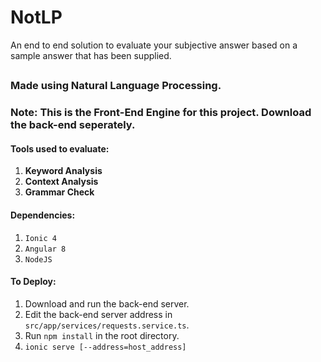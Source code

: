 # NotLP
An end to end solution to evaluate your subjective answer based on a sample answer that has been supplied.

## 
### Made using Natural Language Processing.

### Note: This is the Front-End Engine for this project. Download the back-end seperately.

#### Tools used to evaluate:
1. **Keyword Analysis**
2. **Context Analysis**
3. **Grammar Check**

#### Dependencies:
1. `Ionic 4`
2. `Angular 8`
3. `NodeJS`

#### To Deploy:
1. Download and run the back-end server.
2. Edit the back-end server address in `src/app/services/requests.service.ts`.
3. Run `npm install` in the root directory.
4. `ionic serve [--address=host_address]`

